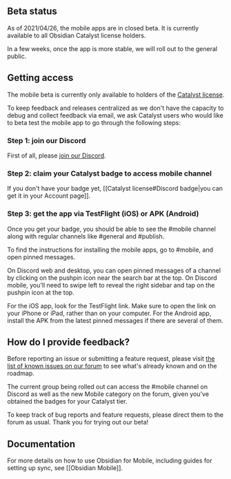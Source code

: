 ## Beta status

As of 2021/04/26, the mobile apps are in closed beta. It is currently available to all Obsidian Catalyst license holders.

In a few weeks, once the app is more stable, we will roll out to the general public.

## Getting access

The mobile beta is currently only available to holders of the [Catalyst license](https://obsidian.md/pricing).

To keep feedback and releases centralized as we don't have the capacity to debug and collect feedback via email, we ask Catalyst users who would like to beta test the mobile app to go through the following steps:

### Step 1: join our Discord
First of all, please [join our Discord](https://discord.gg/veuWUTm).  

### Step 2: claim your Catalyst badge to access mobile channel

If you don't have your badge yet, [[Catalyst license#Discord badge|you can get it in your Account page]].

### Step 3: get the app via TestFlight (iOS) or APK (Android)

Once you get your badge, you should be able to see the #mobile channel along with regular channels like #general and #publish.

To find the instructions for installing the mobile apps, go to #mobile, and open pinned messages.

On Discord web and desktop, you can open pinned messages of a channel by clicking on the pushpin icon near the search bar at the top. On Discord mobile, you'll need to swipe left to reveal the right sidebar and tap on the pushpin icon at the top.

For the iOS app, look for the TestFlight link. Make sure to open the link on your iPhone or iPad, rather than on your computer. For the Android app, install the APK from the latest pinned messages if there are several of them.

## How do I provide feedback?

Before reporting an issue or submitting a feature request, please visit [the list of known issues on our forum](https://forum.obsidian.md/t/list-of-known-issues/14286) to see what's already known and on the roadmap.

The current group being rolled out can access the #mobile channel on Discord as well as the new Mobile category on the forum, given you've obtained the badges for your Catalyst tier.

To keep track of bug reports and feature requests, please direct them to the forum as usual. Thank you for trying out our beta!

## Documentation

For more details on how to use Obsidian for Mobile, including guides for setting up sync, see [[Obsidian Mobile]].